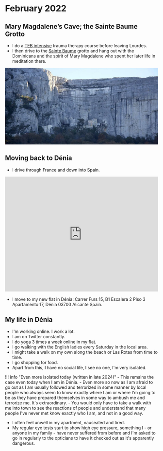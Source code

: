 # February 2022

## Mary Magdalene’s Cave; the Sainte Baume Grotto

- I do a [TEB intensive](https://www.austinattach.com/transforming-the-experience-based-brain/online-training/) trauma therapy course before leaving Lourdes.
- I then drive to the [Sainte Baume](https://perfectlyprovence.co/mary-magdalenes-cave-the-sainte-baume-grotto/) grotto and hang out with the Dominicans and the spirit of Mary Magdalene who spent her later life in meditation there.

![Sainte Baume grotto](../../content/images/Sainte-Baume-Grotto.webp)

## Moving back to Dénia

- I drive through France and down into Spain.

<iframe width="504" height="378" src="https://www.youtube.com/embed/Hr1HpYkoJ5A" title="GANGA MAYIA ME JAB TAK KE PANI RAHE MERE SAJNA...." frameborder="0" allow="accelerometer; autoplay; clipboard-write; encrypted-media; gyroscope; picture-in-picture; web-share" referrerpolicy="strict-origin-when-cross-origin" allowfullscreen></iframe>

- I move to my new flat in Dénia: Carrer Furs 15, B1 Escalera 2 Piso 3 Apartamento 17, Dénia 03700 Alicante Spain.

## My life in Dénia

- I'm working online. I work a lot.
- I am on Twitter constantly.
- I do yoga 3 times a week online in my flat.
- I go walking with the English ladies every Saturday in the local area.
- I might take a walk on my own along the beach or Las Rotas from time to time.
- I go shopping for food.
- Apart from this, I have no social life, I see no one, I'm very isolated.

!!! info "Even more isolated today (written in late 2024)"
    - This remains the case even today when I am in Dénia. 
    - Even more so now as I am afraid to go out as I am usually followed and terrorized in some manner by local people who always seem to know exactly where I am or where I'm going to be as they have prepared themselves in some way to ambush me and terrorize me. It's extraordinary.
    - You would only have to take a walk with me into town to see the reactions of people and understand that many people I've never met know exactly who I am, and not in a good way.

- I often feel unwell in my apartment, nauseated and tired.
- My regular eye tests start to show high eye pressure, something I - or anyone in my family - have never suffered from before and I'm asked to go in regularly to the opticians to have it checked out as it's apparently dangerous.

